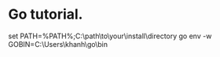 # Go tutorial.

set PATH=%PATH%;C:\path\to\your\install\directory
go env -w GOBIN=C:\Users\khanh\go\bin
